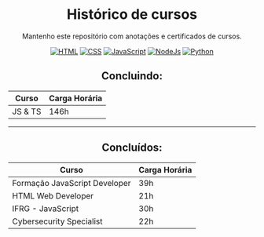 <div align="center">
  
# Histórico de cursos 

Mantenho este repositório com anotações e certificados de cursos.

[![HTML](https://img.shields.io/badge/HTML5-E34F26?style=for-the-badge&logo=html5&logoColor=white)]()
[![CSS](https://img.shields.io/badge/CSS3-1572B6?style=for-the-badge&logo=css3&logoColor=white)]()
[![JavaScript](https://img.shields.io/badge/JavaScript-323330?style=for-the-badge&logo=javascript&logoColor=F7DF1E)]()
[![NodeJs](https://img.shields.io/badge/Node.js-43853D?style=for-the-badge&logo=node.js&logoColor=white)]()
[![Python](https://img.shields.io/badge/Python-3776AB?style=for-the-badge&logo=python&logoColor=white)]()

## Concluindo:
| Curso                        | Carga Horária |
|------------------------------|---------------|
|JS & TS | 146h | 
***

## Concluídos:

| Curso                        | Carga Horária |
|------------------------------|---------------|
| Formação JavaScript Developer| 39h           |
| HTML Web Developer           | 21h           |
| IFRG - JavaScript            | 30h           |
| Cybersecurity Specialist     | 22h           |

</div>
